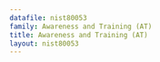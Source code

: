 ```yaml
---
datafile: nist80053
family: Awareness and Training (AT)
title: Awareness and Training (AT)
layout: nist80053
---
```

